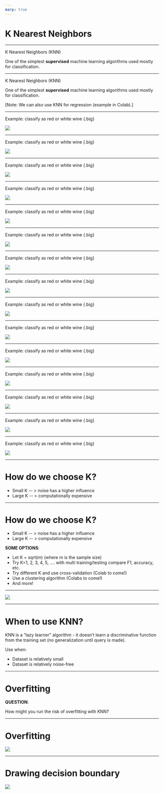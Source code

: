```yaml
---
marp: true
---
```


# K Nearest Neighbors

<!--
So far we have learned about:
* Regression (straight-line)
* Polynomial Regression
* Classification
* scikit-learn
* TensorFlow
...and many more concepts and tools used in machine learning.

In this unit we are going to combine the concepts about classification that we recently learned and apply them using the scikit-learn toolkit.
-->

---

K Nearest Neighbors (KNN)

One of the simplest **supervised** machine learning algorithms used mostly for classification. 

---

K Nearest Neighbors (KNN)

One of the simplest **supervised** machine learning algorithms used mostly for classification. 

[Note: We can also use KNN for regression (example in Colab).]

---

Example: classify as red or white wine {.big} 

![](res/KNN01.png)

---

Example: classify as red or white wine {.big} 

![](res/KNN02.png)

---

Example: classify as red or white wine {.big} 

![](res/KNN03.png)

---

Example: classify as red or white wine {.big} 

![](res/KNN04.png)

---

Example: classify as red or white wine {.big} 

![](res/KNN05.png)

---

Example: classify as red or white wine {.big} 

![](res/KNN06.png)

---

Example: classify as red or white wine {.big} 

![](res/KNN07.png)

---

Example: classify as red or white wine {.big} 

![](res/KNN08.png)

---

Example: classify as red or white wine {.big} 

![](res/KNN09.png)

---

Example: classify as red or white wine {.big} 

![](res/KNN10.png)

---

Example: classify as red or white wine {.big} 

![](res/KNN011.png)

---

Example: classify as red or white wine {.big} 

![](res/KNN12.png)

---

Example: classify as red or white wine {.big} 

![](res/KNN13.png)

---

Example: classify as red or white wine {.big} 

![](res/KNN14.png)

---

Example: classify as red or white wine {.big} 

![](res/KNN15.png)

---

# How do we choose K?

* Small K -- > noise has a higher influence
* Large K -- > computationally expensive

---

# How do we choose K?

* Small K -- > noise has a higher influence
* Large K -- > computationally expensive

**SOME OPTIONS**:
* Let K = sqrt(m) (where m is the sample size)
* Try K=1, 2, 3, 4, 5, …. with multi training/testing compare F1, accuracy, etc.
* Try different K and use cross-validation (Colab to come!)
* Use a clustering algorithm (Colabs to come!)
* And more!

---

![](res/KNN16.png)

---

# When to use KNN?

KNN is a “lazy learner” algorithm - it doesn’t learn a discriminative function from the training set (no generalization until query is made).

Use when:
* Dataset is relatively small 
* Dataset is relatively noise-free

---

# Overfitting

**QUESTION**:

How might you run the risk of overfitting with KNN?

---

# Overfitting

![](res/KNN17.png)

---

# Drawing decision boundary

![](res/KNN18.png)

